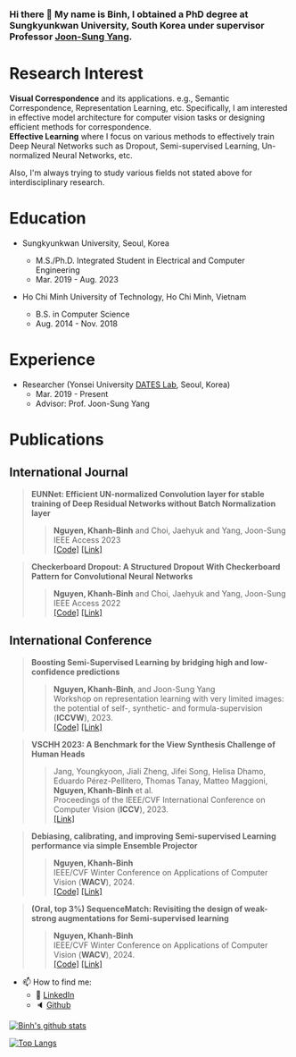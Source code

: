 ### Hi there 👋 My name is Binh, I obtained a PhD degree at Sungkyunkwan University, South Korea under supervisor Professor [Joon-Sung Yang](https://sites.google.com/yonsei.ac.kr/dates/people).

# Research Interest
**Visual Correspondence** and its applications. e.g., Semantic Correspondence, Representation Learning, etc. Specifically, I am interested in effective model architecture for computer vision tasks or designing efficient methods for correspondence. <br>
**Effective Learning** where I focus on various methods to effectively train Deep Neural Networks such as Dropout, Semi-supervised Learning, Un-normalized Neural Networks, etc.

Also, I'm always trying to study various fields not stated above for interdisciplinary research.

# Education

* Sungkyunkwan University, Seoul, Korea
  * M.S./Ph.D. Integrated Student in Electrical and Computer Engineering
  * Mar. 2019 - Aug. 2023

* Ho Chi Minh University of Technology, Ho Chi Minh, Vietnam
  * B.S. in Computer Science
  * Aug. 2014 - Nov. 2018

# Experience

* Researcher (Yonsei University <a href="https://sites.google.com/yonsei.ac.kr/dates/home">DATES Lab</a>, Seoul, Korea)
  * Mar. 2019 - Present
  * Advisor: Prof. Joon-Sung Yang

# Publications

## International Journal

> **EUNNet: Efficient UN-normalized Convolution layer for stable training of Deep Residual Networks without Batch Normalization layer**<br>
>> **Nguyen, Khanh-Binh** and Choi, Jaehyuk and Yang, Joon-Sung<br>
>> IEEE Access 2023 <br>
>> <a href="https://github.com/beandkay/EUNNet/">[Code]</a> <a href="https://ieeexplore.ieee.org/document/10041931/">[Link]</a>

> **Checkerboard Dropout: A Structured Dropout With Checkerboard Pattern for Convolutional Neural Networks**<br>
>> **Nguyen, Khanh-Binh** and Choi, Jaehyuk and Yang, Joon-Sung<br>
>> IEEE Access 2022 <br>
>> <a href="https://github.com/beandkay/CheckerboardDropout/">[Code]</a> <a href="https://ieeexplore.ieee.org/document/9828384">[Link]</a>

## International Conference

> **Boosting Semi-Supervised Learning by bridging high and low-confidence predictions**<br>
>> **Nguyen, Khanh-Binh**, and Joon-Sung Yang<br>
>> Workshop on representation learning with very limited images: the potential of self-, synthetic- and formula-supervision (**ICCVW**), 2023.<br>
>> <a href="https://github.com/beandkay/SequenceMatch/">[Code]</a> <a href="https://openaccess.thecvf.com/content/ICCV2023W/LIMIT/html/Nguyen_Boosting_Semi-Supervised_Learning_by_Bridging_high_and_low-Confidence_Predictions_ICCVW_2023_paper.html">[Link]</a> 

> **VSCHH 2023: A Benchmark for the View Synthesis Challenge of Human Heads**<br>
>> Jang, Youngkyoon, Jiali Zheng, Jifei Song, Helisa Dhamo, Eduardo Pérez-Pellitero, Thomas Tanay, Matteo Maggioni, **Nguyen, Khanh-Binh** et al.<br>
>> Proceedings of the IEEE/CVF International Conference on Computer Vision (**ICCV**), 2023.<br>
>> <a href="https://openaccess.thecvf.com/content/ICCV2023W/RHWC/html/Jang_VSCHH_2023_A_Benchmark_for_the_View_Synthesis_Challenge_of_ICCVW_2023_paper.html">[Link]</a> 

> **Debiasing, calibrating, and improving Semi-supervised Learning performance via simple Ensemble Projector**<br>
>> **Nguyen, Khanh-Binh**<br>
>> IEEE/CVF Winter Conference on Applications of Computer Vision (**WACV**), 2024.<br>
>> <a href="https://github.com/beandkay/EPASS/">[Code]</a> <a href="https://openaccess.thecvf.com/content/WACV2024/html/Nguyen_Debiasing_Calibrating_and_Improving_Semi-Supervised_Learning_Performance_via_Simple_Ensemble_WACV_2024_paper">[Link]</a> 

> **(Oral, top 3%) SequenceMatch: Revisiting the design of weak-strong augmentations for Semi-supervised learning**<br>
>> **Nguyen, Khanh-Binh**<br>
>> IEEE/CVF Winter Conference on Applications of Computer Vision (**WACV**), 2024.<br>
>> <a href="https://github.com/beandkay/SequenceMatch/">[Code]</a> <a href="https://openaccess.thecvf.com/content/WACV2024/html/Nguyen_SequenceMatch_Revisiting_the_Design_of_Weak-Strong_Augmentations_for_Semi-Supervised_Learning_WACV_2024_paper">[Link]</a> 

- 📫 How to find me: 
  - :office: [LinkedIn](https://www.linkedin.com/in/binh-nguyen-45a4a6b6/)
  - :speaker: [Github](https://github.com/beandkay)

[![Binh's github stats](https://github-readme-stats-git-masterrstaa-rickstaa.vercel.app/api?username=beandkay&count_private=true&show_icons=true&theme=synthwave&hide_rank=false)](https://github.com/anuraghazra/github-readme-stats)

[![Top Langs](https://github-readme-stats.vercel.app/api/top-langs/?username=beandkay&langs_count=8&layout=compact&theme=radical)](https://github.com/anuraghazra/github-readme-stats)
